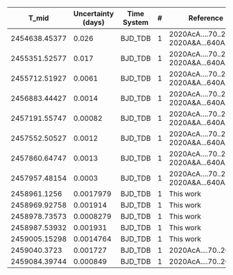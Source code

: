 |T_mid        |Uncertainty (days)|Time System|#  |Reference                             |
|-------------|------------------|-----------|---|--------------------------------------|
|2454638.45377|0.026             |BJD_TDB    |1  |2020AcA….70..203M; 2020A&A...640A..32H|
|2455351.52577|0.017             |BJD_TDB    |1  |2020AcA….70..203M; 2020A&A...640A..32H|
|2455712.51927|0.0061            |BJD_TDB    |1  |2020AcA….70..203M; 2020A&A...640A..32H|
|2456883.44427|0.0014            |BJD_TDB    |1  |2020AcA….70..203M; 2020A&A...640A..32H|
|2457191.55747|0.00082           |BJD_TDB    |1  |2020AcA….70..203M; 2020A&A...640A..32H|
|2457552.50527|0.0012            |BJD_TDB    |1  |2020AcA….70..203M; 2020A&A...640A..32H|
|2457860.64747|0.0013            |BJD_TDB    |1  |2020AcA….70..203M; 2020A&A...640A..32H|
|2457957.48154|0.0003            |BJD_TDB    |1  |2020AcA….70..203M; 2020A&A...640A..32H|
|2458961.1256 |0.0017979         |BJD_TDB    |1  |This work                             |
|2458969.92758|0.001914          |BJD_TDB    |1  |This work                             |
|2458978.73573|0.0008279         |BJD_TDB    |1  |This work                             |
|2458987.53932|0.001931          |BJD_TDB    |1  |This work                             |
|2459005.15298|0.0014764         |BJD_TDB    |1  |This work                             |
|2459040.3723 |0.001727          |BJD_TDB    |1  |2020AcA....70..203M                   |
|2459084.39744|0.000849          |BJD_TDB    |1  |2020AcA....70..203M                   |
